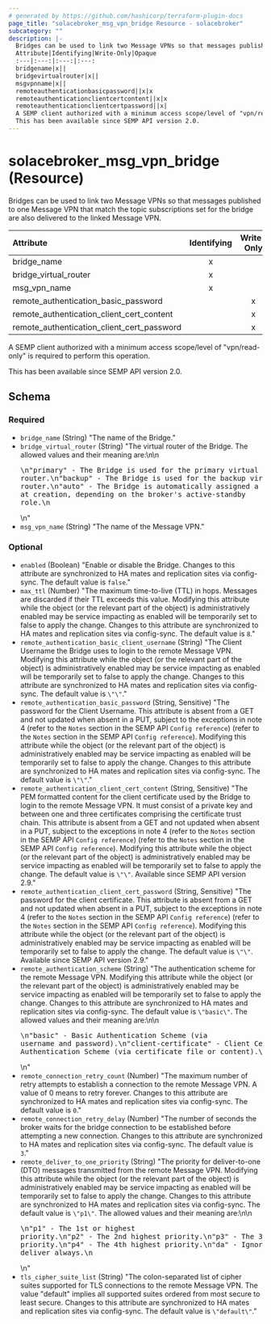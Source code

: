 ```yaml
---
# generated by https://github.com/hashicorp/terraform-plugin-docs
page_title: "solacebroker_msg_vpn_bridge Resource - solacebroker"
subcategory: ""
description: |-
  Bridges can be used to link two Message VPNs so that messages published to one Message VPN that match the topic subscriptions set for the bridge are also delivered to the linked Message VPN.
  Attribute|Identifying|Write-Only|Opaque
  :---|:---:|:---:|:---:
  bridgename|x||
  bridgevirtualrouter|x||
  msgvpnname|x||
  remoteauthenticationbasicpassword||x|x
  remoteauthenticationclientcertcontent||x|x
  remoteauthenticationclientcertpassword||x|
  A SEMP client authorized with a minimum access scope/level of "vpn/read-only" is required to perform this operation.
  This has been available since SEMP API version 2.0.
---
```


# solacebroker_msg_vpn_bridge (Resource)

Bridges can be used to link two Message VPNs so that messages published to one Message VPN that match the topic subscriptions set for the bridge are also delivered to the linked Message VPN.


Attribute|Identifying|Write-Only|Opaque
:---|:---:|:---:|:---:
bridge_name|x||
bridge_virtual_router|x||
msg_vpn_name|x||
remote_authentication_basic_password||x|x
remote_authentication_client_cert_content||x|x
remote_authentication_client_cert_password||x|



A SEMP client authorized with a minimum access scope/level of "vpn/read-only" is required to perform this operation.

This has been available since SEMP API version 2.0.



<!-- schema generated by tfplugindocs -->
## Schema

### Required

- `bridge_name` (String) "The name of the Bridge."
- `bridge_virtual_router` (String) "The virtual router of the Bridge. The allowed values and their meaning are:\n\n<pre>\n\"primary\" - The Bridge is used for the primary virtual router.\n\"backup\" - The Bridge is used for the backup virtual router.\n\"auto\" - The Bridge is automatically assigned a virtual router at creation, depending on the broker's active-standby role.\n</pre>\n"
- `msg_vpn_name` (String) "The name of the Message VPN."

### Optional

- `enabled` (Boolean) "Enable or disable the Bridge. Changes to this attribute are synchronized to HA mates and replication sites via config-sync. The default value is `false`."
- `max_ttl` (Number) "The maximum time-to-live (TTL) in hops. Messages are discarded if their TTL exceeds this value. Modifying this attribute while the object (or the relevant part of the object) is administratively enabled may be service impacting as enabled will be temporarily set to false to apply the change. Changes to this attribute are synchronized to HA mates and replication sites via config-sync. The default value is `8`."
- `remote_authentication_basic_client_username` (String) "The Client Username the Bridge uses to login to the remote Message VPN. Modifying this attribute while the object (or the relevant part of the object) is administratively enabled may be service impacting as enabled will be temporarily set to false to apply the change. Changes to this attribute are synchronized to HA mates and replication sites via config-sync. The default value is `\"\"`."
- `remote_authentication_basic_password` (String, Sensitive) "The password for the Client Username. This attribute is absent from a GET and not updated when absent in a PUT, subject to the exceptions in note 4 (refer to the `Notes` section in the SEMP API `Config reference`) (refer to the `Notes` section in the SEMP API `Config reference`). Modifying this attribute while the object (or the relevant part of the object) is administratively enabled may be service impacting as enabled will be temporarily set to false to apply the change. Changes to this attribute are synchronized to HA mates and replication sites via config-sync. The default value is `\"\"`."
- `remote_authentication_client_cert_content` (String, Sensitive) "The PEM formatted content for the client certificate used by the Bridge to login to the remote Message VPN. It must consist of a private key and between one and three certificates comprising the certificate trust chain. This attribute is absent from a GET and not updated when absent in a PUT, subject to the exceptions in note 4 (refer to the `Notes` section in the SEMP API `Config reference`) (refer to the `Notes` section in the SEMP API `Config reference`). Modifying this attribute while the object (or the relevant part of the object) is administratively enabled may be service impacting as enabled will be temporarily set to false to apply the change. The default value is `\"\"`. Available since SEMP API version 2.9."
- `remote_authentication_client_cert_password` (String, Sensitive) "The password for the client certificate. This attribute is absent from a GET and not updated when absent in a PUT, subject to the exceptions in note 4 (refer to the `Notes` section in the SEMP API `Config reference`) (refer to the `Notes` section in the SEMP API `Config reference`). Modifying this attribute while the object (or the relevant part of the object) is administratively enabled may be service impacting as enabled will be temporarily set to false to apply the change. The default value is `\"\"`. Available since SEMP API version 2.9."
- `remote_authentication_scheme` (String) "The authentication scheme for the remote Message VPN. Modifying this attribute while the object (or the relevant part of the object) is administratively enabled may be service impacting as enabled will be temporarily set to false to apply the change. Changes to this attribute are synchronized to HA mates and replication sites via config-sync. The default value is `\"basic\"`. The allowed values and their meaning are:\n\n<pre>\n\"basic\" - Basic Authentication Scheme (via username and password).\n\"client-certificate\" - Client Certificate Authentication Scheme (via certificate file or content).\n</pre>\n"
- `remote_connection_retry_count` (Number) "The maximum number of retry attempts to establish a connection to the remote Message VPN. A value of 0 means to retry forever. Changes to this attribute are synchronized to HA mates and replication sites via config-sync. The default value is `0`."
- `remote_connection_retry_delay` (Number) "The number of seconds the broker waits for the bridge connection to be established before attempting a new connection. Changes to this attribute are synchronized to HA mates and replication sites via config-sync. The default value is `3`."
- `remote_deliver_to_one_priority` (String) "The priority for deliver-to-one (DTO) messages transmitted from the remote Message VPN. Modifying this attribute while the object (or the relevant part of the object) is administratively enabled may be service impacting as enabled will be temporarily set to false to apply the change. Changes to this attribute are synchronized to HA mates and replication sites via config-sync. The default value is `\"p1\"`. The allowed values and their meaning are:\n\n<pre>\n\"p1\" - The 1st or highest priority.\n\"p2\" - The 2nd highest priority.\n\"p3\" - The 3rd highest priority.\n\"p4\" - The 4th highest priority.\n\"da\" - Ignore priority and deliver always.\n</pre>\n"
- `tls_cipher_suite_list` (String) "The colon-separated list of cipher suites supported for TLS connections to the remote Message VPN. The value \"default\" implies all supported suites ordered from most secure to least secure. Changes to this attribute are synchronized to HA mates and replication sites via config-sync. The default value is `\"default\"`."
